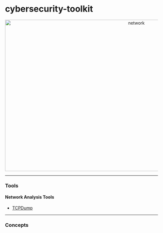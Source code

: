 # cybersecurity-toolkit

<p align='center'><img src="https://github.com/kariemoorman/cybersecurity-toolkit/blob/main/images/network_capture.png?raw=true" alt="network" style="height:500px; width:850px;"/></p>





---
### Tools 

#### Network Analysis Tools
- [TCPDump](https://github.com/kariemoorman/cybersecurity-toolkit/blob/main/tools/tcpdump.md)


---

### Concepts
